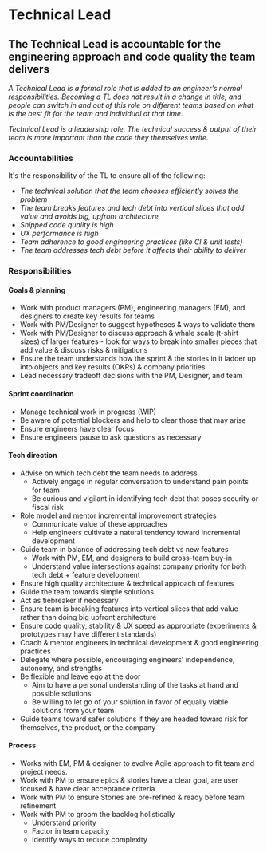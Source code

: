 Technical Lead
==============

## The Technical Lead is accountable for the engineering approach and code quality the team delivers

*A Technical Lead is a formal role that is added to an engineer’s normal responsibilities. Becoming a TL does not result in a change in title, and people can switch in and out of this role on different teams based on what is the best fit for the team and individual at that time.*

*Technical Lead is a leadership role. The technical success & output of their team is more important than the code they themselves write.*

### Accountabilities

It's the responsibility of the TL to ensure all of the following:

* *The technical solution that the team chooses efficiently solves the problem*
* *The team breaks features and tech debt into vertical slices that add value and avoids big, upfront architecture*
* *Shipped code quality is high*
* *UX performance is high*
* *Team adherence to good engineering practices (like CI & unit tests)*
* *The team addresses tech debt before it affects their ability to deliver*

### Responsibilities

#### Goals & planning

* Work with product managers (PM), engineering managers (EM), and designers to create key results for teams
* Work with PM/Designer to suggest hypotheses & ways to validate them
* Work with PM/Designer to discuss approach & whale scale (t-shirt sizes) of larger features - look for ways to break into smaller pieces that add value & discuss risks & mitigations
* Ensure the team understands how the sprint & the stories in it ladder up into objects and key results (OKRs) & company priorities
* Lead necessary tradeoff decisions with the PM, Designer, and team

#### Sprint coordination

* Manage technical work in progress (WIP)
* Be aware of potential blockers and help to clear those that may arise
* Ensure engineers have clear focus
* Ensure engineers pause to ask questions as necessary

#### Tech direction

* Advise on which tech debt the team needs to address
  * Actively engage in regular conversation to understand pain points for team
  * Be curious and vigilant in identifying tech debt that poses security or fiscal risk
* Role model and mentor incremental improvement strategies
  * Communicate value of these approaches
  * Help engineers cultivate a natural tendency toward incremental development
* Guide team in balance of addressing tech debt vs new features
  * Work with PM, EM, and designers to build cross-team buy-in
  * Understand value intersections against company priority for both tech debt + feature development
* Ensure high quality architecture & technical approach of features
* Guide the team towards simple solutions
* Act as tiebreaker if necessary
* Ensure team is breaking features into vertical slices that add value rather than doing big upfront architecture
* Ensure code quality, stability & UX speed as appropriate (experiments & prototypes may have different standards)
* Coach & mentor engineers in technical development & good engineering practices
* Delegate where possible, encouraging engineers' independence, autonomy, and strengths
* Be flexible and leave ego at the door
  * Aim to have a personal understanding of the tasks at hand and possible solutions
  * Be willing to let go of your solution in favor of equally viable solutions from your team
* Guide teams toward safer solutions if they are headed toward risk for themselves, the product, or the company

#### Process

* Works with EM, PM & designer to evolve Agile approach to fit team and project needs.
* Work with PM to ensure epics & stories have a clear goal, are user focused & have clear acceptance criteria
* Work with PM to ensure Stories are pre-refined & ready before team refinement
* Work with PM to groom the backlog holistically
  * Understand priority
  * Factor in team capacity
  * Identify ways to reduce complexity
